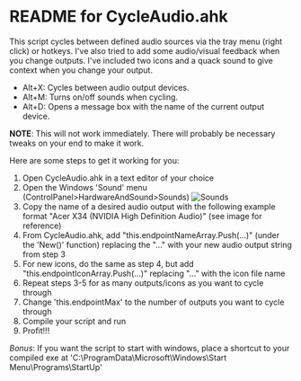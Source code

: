 # README for CycleAudio.ahk
This script cycles between defined audio sources via the tray menu (right click) or hotkeys. I've also tried to add some audio/visual feedback when you change outputs. I've included two icons and a quack sound to give context when you change your output.

* Alt+X: Cycles between audio output devices.
* Alt+M: Turns on/off sounds when cycling.
* Alt+D: Opens a message box with the name of the current output device.

**NOTE**: This will not work immediately. There will probably be necessary tweaks on your end to make it work.

Here are some steps to get it working for you:
1. Open CycleAudio.ahk in a text editor of your choice
2. Open the Windows 'Sound' menu (ControlPanel>HardwareAndSound>Sounds) ![Sounds](https://user-images.githubusercontent.com/15281119/65322084-aeefc700-db5a-11e9-9e74-3dc81f0c2d4b.png)
3. Copy the name of a desired audio output with the following example format "Acer X34 (NVIDIA High Definition Audio)" (see image for reference)
4. From CycleAudio.ahk, add "this.endpointNameArray.Push(...)" (under the 'New()' function) replacing the "..." with your new audio output string from step 3
5. For new icons, do the same as step 4, but add "this.endpointIconArray.Push(...)" replacing "..." with the icon file name
6. Repeat steps 3-5 for as many outputs/icons as you want to cycle through
7. Change 'this.endpointMax' to the number of outputs you want to cycle through
8. Compile your script and run
9. Profit!!! 

*Bonus*: If you want the script to start with windows, place a shortcut to your compiled exe at 'C:\ProgramData\Microsoft\Windows\Start Menu\Programs\StartUp'

